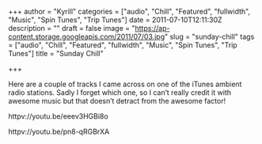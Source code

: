 +++
author = "Kyrill"
categories = ["audio", "Chill", "Featured", "fullwidth", "Music", "Spin Tunes", "Trip Tunes"]
date = 2011-07-10T12:11:30Z
description = ""
draft = false
image = "https://ap-content.storage.googleapis.com/2011/07/03.jpg"
slug = "sunday-chill"
tags = ["audio", "Chill", "Featured", "fullwidth", "Music", "Spin Tunes", "Trip Tunes"]
title = "Sunday Chill"

+++


Here are a couple of tracks I came across on one of the iTunes ambient radio stations. Sadly I forget which one, so I can’t really credit it with awesome music but that doesn’t detract from the awesome factor!

httpv://youtu.be/eeev3HGBi8o

httpv://youtu.be/pn8-qRGBrXA


